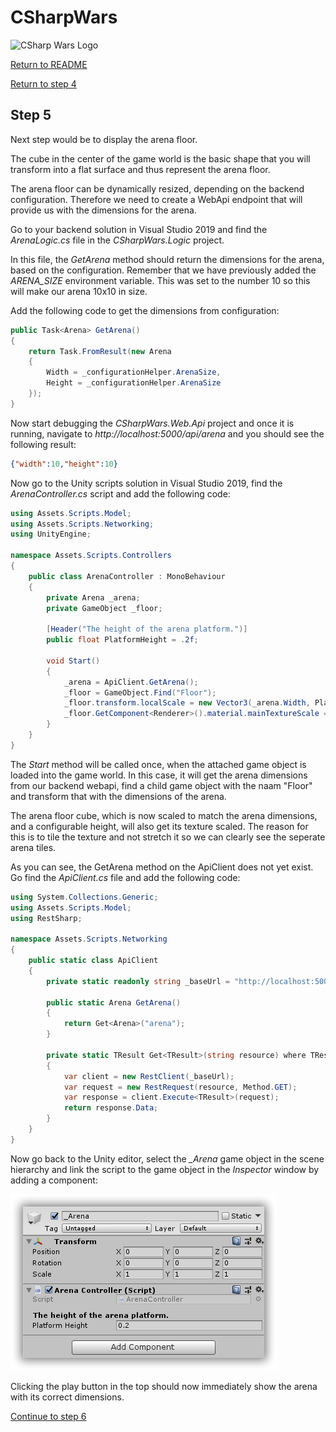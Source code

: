 # CSharpWars

![CSharp Wars Logo](https://www.djohnnie.be/csharpwars/logo.png "CSharp Wars Logo")

[Return to README](https://github.com/Djohnnie/CSharpWars-NDCLondon-2020)

[Return to step 4](https://github.com/Djohnnie/CSharpWars-NDCLondon-2020/blob/master/workshop/step04/step.md)

## Step 5

Next step would be to display the arena floor.

The cube in the center of the game world is the basic shape that you will transform into a flat surface and thus represent the arena floor.

The arena floor can be dynamically resized, depending on the backend configuration. Therefore we need to create a WebApi endpoint that will provide us with the dimensions for the arena.

Go to your backend solution in Visual Studio 2019 and find the *ArenaLogic.cs* file in the *CSharpWars.Logic* project.

In this file, the *GetArena* method should return the dimensions for the arena, based on the configuration. Remember that we have previously added the *ARENA_SIZE* environment variable. This was set to the number 10 so this will make our arena 10x10 in size.

Add the following code to get the dimensions from configuration:

```c#
public Task<Arena> GetArena()
{
    return Task.FromResult(new Arena
    {
        Width = _configurationHelper.ArenaSize,
        Height = _configurationHelper.ArenaSize
    });
}
```

Now start debugging the *CSharpWars.Web.Api* project and once it is running, navigate to *http://localhost:5000/api/arena* and you should see the following result:

```json
{"width":10,"height":10}
```

Now go to the Unity scripts solution in Visual Studio 2019, find the *ArenaController.cs* script and add the following code:

```c#
using Assets.Scripts.Model;
using Assets.Scripts.Networking;
using UnityEngine;

namespace Assets.Scripts.Controllers
{
    public class ArenaController : MonoBehaviour
    {
        private Arena _arena;
        private GameObject _floor;

        [Header("The height of the arena platform.")]
        public float PlatformHeight = .2f;

        void Start()
        {
            _arena = ApiClient.GetArena();
            _floor = GameObject.Find("Floor");
            _floor.transform.localScale = new Vector3(_arena.Width, PlatformHeight, _arena.Height);
            _floor.GetComponent<Renderer>().material.mainTextureScale = new Vector2(_arena.Width, _arena.Height);
        }
    }
}
```

The *Start* method will be called once, when the attached game object is loaded into the game world. In this case, it will get the arena dimensions from our backend webapi, find a child game object with the naam "Floor" and transform that with the dimensions of the arena.

The arena floor cube, which is now scaled to match the arena dimensions, and a configurable height, will also get its texture scaled. The reason for this is to tile the texture and not stretch it so we can clearly see the seperate arena tiles.

As you can see, the GetArena method on the ApiClient does not yet exist. Go find the *ApiClient.cs* file and add the following code:

```c#
using System.Collections.Generic;
using Assets.Scripts.Model;
using RestSharp;

namespace Assets.Scripts.Networking
{
    public static class ApiClient
    {
        private static readonly string _baseUrl = "http://localhost:5000/api";

        public static Arena GetArena()
        {
            return Get<Arena>("arena");
        }

        private static TResult Get<TResult>(string resource) where TResult : new()
        {
            var client = new RestClient(_baseUrl);
            var request = new RestRequest(resource, Method.GET);
            var response = client.Execute<TResult>(request);
            return response.Data;
        }
    }
}
```

Now go back to the Unity editor, select the *_Arena* game object in the scene hierarchy and link the script to the game object in the *Inspector* window by adding a component:

![Screenshot](sshot-3.png "Screenshot")

Clicking the play button in the top should now immediately show the arena with its correct dimensions.


[Continue to step 6](https://github.com/Djohnnie/CSharpWars-NDCLondon-2020/blob/master/workshop/step06/step.md)